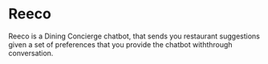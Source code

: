 # Reeco

Reeco is a  Dining Concierge chatbot, that sends you restaurant suggestions given a set of preferences that you provide the chatbot withthrough conversation.


